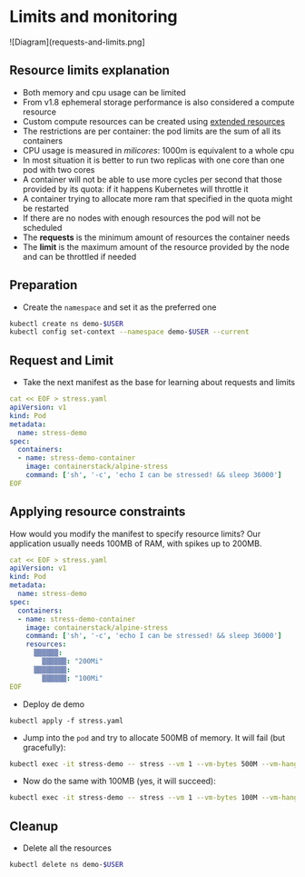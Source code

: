 # Limits and monitoring

![Diagram](requests-and-limits.png]

## Resource limits explanation

* Both memory and cpu usage can be limited
* From v1.8 ephemeral storage performance is also considered a compute resource
* Custom compute resources can be created using [extended resources](https://kubernetes.io/docs/concepts/configuration/manage-compute-resources-container/#cluster-level-extended-resources)
* The restrictions are per container: the pod limits are the sum of all its containers
* CPU usage is measured in *milicores*: 1000m is equivalent to a whole cpu
* In most situation it is better to run two replicas with one core than one pod with two cores
* A container will not be able to use more cycles per second that those provided by its quota: if it happens Kubernetes will throttle it
* A container trying to allocate more ram that specified in the quota might be restarted
* If there are no nodes with enough resources the pod will not be scheduled
* The **requests** is the minimum amount of resources the container needs
* The **limit** is the maximum amount of the resource provided by the node and can be throttled if needed


## Preparation

* Create the `namespace` and set it as the preferred one

```bash
kubectl create ns demo-$USER
kubectl config set-context --namespace demo-$USER --current
```

## Request and Limit


* Take the next manifest as the base for learning about requests and limits

```yaml
cat << EOF > stress.yaml
apiVersion: v1
kind: Pod
metadata:
  name: stress-demo
spec:
  containers:
  - name: stress-demo-container
    image: containerstack/alpine-stress
    command: ['sh', '-c', 'echo I can be stressed! && sleep 36000']
EOF
```

## Applying resource constraints

How would you modify the manifest to specify resource limits? Our application usually
needs 100MB of RAM, with spikes up to 200MB.

```yaml
cat << EOF > stress.yaml
apiVersion: v1
kind: Pod
metadata:
  name: stress-demo
spec:
  containers:
  - name: stress-demo-container
    image: containerstack/alpine-stress
    command: ['sh', '-c', 'echo I can be stressed! && sleep 36000']
    resources:
      ▒▒▒▒▒▒:
        ▒▒▒▒▒▒: "200Mi"
      ▒▒▒▒▒▒▒▒:
        ▒▒▒▒▒▒: "100Mi"
EOF
```

* Deploy de demo

```
kubectl apply -f stress.yaml
```

* Jump into the `pod` and try to allocate 500MB of memory. It will fail (but gracefully):

```bash
kubectl exec -it stress-demo -- stress --vm 1 --vm-bytes 500M --vm-hang 60 -t 60 -v
```

* Now do the same with 100MB (yes, it will succeed):

```bash
kubectl exec -it stress-demo -- stress --vm 1 --vm-bytes 100M --vm-hang 60 -t 60 -v
```

## Cleanup

* Delete all the resources

```bash
kubectl delete ns demo-$USER
```
